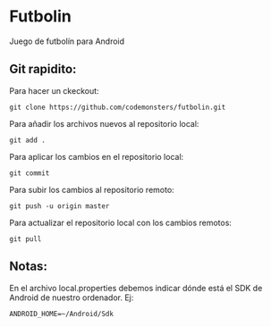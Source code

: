 # Futbolin

Juego de futbolín para Android

## Git rapidito:

Para hacer un ckeckout:
~~~
git clone https://github.com/codemonsters/futbolin.git
~~~

Para añadir los archivos nuevos al repositorio local:
~~~
git add .
~~~

Para aplicar los cambios en el repositorio local:
~~~
git commit
~~~

Para subir los cambios al repositorio remoto:
~~~
git push -u origin master
~~~

Para actualizar el repositorio local con los cambios remotos:
~~~
git pull
~~~

## Notas:

En el archivo local.properties debemos indicar dónde está el SDK de Android de nuestro ordenador. Ej:

~~~
ANDROID_HOME=~/Android/Sdk
~~~
